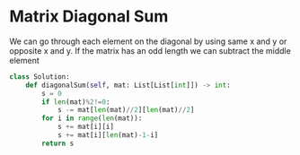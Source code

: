 # Matrix Diagonal Sum
We can go through each element on the diagonal by using same x and y or opposite x and y. If the matrix has an odd length we can subtract the middle element
```python
class Solution:
    def diagonalSum(self, mat: List[List[int]]) -> int:
        s = 0
        if len(mat)%2!=0:
            s -= mat[len(mat)//2][len(mat)//2]
        for i in range(len(mat)):
            s += mat[i][i]
            s += mat[i][len(mat)-1-i]
        return s
```
